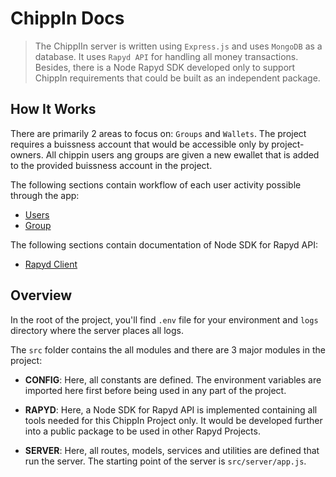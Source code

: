 # ChippIn Docs

> The ChippIIn server is written using `Express.js` and uses `MongoDB` as a database. It uses `Rapyd API` for handling all money transactions. Besides, there is a Node Rapyd SDK developed only to support ChippIn requirements that could be built as an independent package.

## How It Works
There are primarily 2 areas to focus on: `Groups` and `Wallets`. The project requires a buissness account that would be accessible only by project-owners. All chippin users ang groups are given a new ewallet that is added to the provided buissness account in the project. 

The following sections contain workflow of each user activity possible through the app:
* [Users](Users/index.md)
* [Group](Groups/index.md)

The following sections contain documentation of Node SDK for Rapyd API:
* [Rapyd Client](Rapyd/index.md)

## Overview 
In the root of the project, you'll find `.env` file for your environment and `logs` directory where the server places all logs.

The `src` folder contains the all modules and there are 3 major modules in the project:
* **CONFIG**: Here, all constants are defined. The environment variables are imported here first before being used in any part of the project.

* **RAPYD**: Here, a Node SDK for Rapyd API is implemented containing all tools needed for this ChippIn Project only. It would be developed further into a public package to be used in other Rapyd Projects.

* **SERVER**: Here, all routes, models, services and utilities are defined that run the server. The starting point of the server is `src/server/app.js`.
